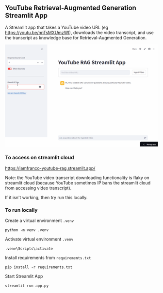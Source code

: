 ## YouTube Retrieval-Augmented Generation Streamlit App

A Streamlit app that takes a YouTube video URL (eg https://youtu.be/nnTsMXUmzWI), downloads the video transcript, and use the transcript as knowledge base for Retrieval-Augmented Generation.

![app demo gif](app-demo.gif)

### To access on streamlit cloud

https://iamfranco-youtube-rag.streamlit.app/

Note: the YouTube video transcript downloading functionality is flaky on streamlit cloud (because YouTube sometimes IP bans the streamlit cloud from accessing video transcript).

If it isn't working, then try run this locally. 

### To run locally

Create a virtual environment `.venv`
```
python -m venv .venv
```

Activate virtual environment `.venv`
```
.venv\Scripts\activate
```

Install requirements from `requirements.txt`
```
pip install -r requirements.txt
```

Start Streamlit App
```
streamlit run app.py
```